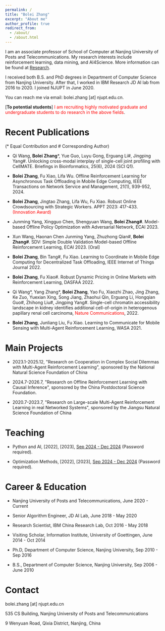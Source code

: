 ```yaml
---
permalink: /
title: "Bolei Zhang"
excerpt: "About me"
author_profile: true
redirect_from: 
  - /about/
  - /about.html
---
```


I am an associate professor of School of Computer at Nanjing University of Posts and Telecommunications. My research interests include reinforcement learning, data mining, and AI4Science. More information can be found at [Research](https://bolei-zhang.github.io/research/).

I received both B.S. and PhD degrees in Department of Computer Science from Nanjing University. After that, I worked in IBM Research JD AI lab from 2016 to 2020. I joined NJUPT in June 2020.

You can reach me via email: bolei.zhang [at] njupt.edu.cn.

[**To potential students**] <font color=red>I am recruiting highly motivated graduate and undergraduate students to do research in the above fields</font>.

Recent Publications
=======
<font size=small>(* Equal Contribution and # Corresponding Author)</font>

* Qi Wang, **Bolei Zhang**\*, Yue Guo, Luyu Gong, Erguang Li#, Jingping Yang#. Unlocking cross-modal interplay of single-cell joint profiling with CellMATE. Briefings in Bioinformatics, 25(6), 2024 (SCI Q1).

* **Bolei Zhang**, Fu Xiao, Lifa Wu. Offline Reinforcement Learning for Asynchronous Task Offloading in Mobile Edge Computing, IEEE Transactions on Network Service and Management, 21(1), 939-952, 2024.

* **Bolei Zhang**, Jingtao Zhang, Lifa Wu, Fu Xiao. Robust Online Crowdsourcing with Strategic Workers. APPT 2023: 417-433. <font color=red>(Innovation Award)</font>

* Junming Yang, Xingguo Chen, Shengyuan Wang, **Bolei Zhang#**. Model-based Offline Policy Optimization with Adversarial Network, ECAI  2023.

* Xun Wang, Haonan Chen Junming Yang, Zhuzhong Qian#, **Bolei Zhang#**. SDV: Simple Double Validation Model-based Offline Reinforcement Learning, ECAI 2023. [Oral]

* **Bolei Zhang**, Bin Tang#, Fu Xiao. Learning to Coordinate in Mobile Edge Computing for Decentralized Task Offloading, IEEE Internet of Things Journal 2022.

* **Bolei Zhang**, Fu Xiao#. Robust Dynamic Pricing in Online Markets with Reinforcement Learning, DASFAA 2022.

* Qi Wang\*, Yang Zhang\*, **Bolei Zhang**, Yao Fu, Xiaozhi Zhao, Jing Zhang, Ke Zuo, Yuexian Xing,
Song Jiang, Zhaohui Qin, Erguang Li, Hongqian Guo#, Zhihong Liu#, Jingping Yang#. Single-cell chromatin accessibility landscape in kidney identifies additional cell-of-origin in heterogenous papillary renal cell carcinoma, <font color=red>Nature Communications</font>, 2022.

* **Bolei Zhang**, Junliang Liu, Fu Xiao. Learning to Communicate for Mobile Sensing with Multi-Agent Reinforcement Learning, WASA 2021.


Main Projects
===
- 2023.1-2025.12, "Research on Cooperation in Complex Social Dilemmas with Multi-Agent Reinforcement Learning", sponsored by the National Natural Science Foundation of China

- 2024.7-2026.7, "Research on Offline Reinforcement Learning with Causal Inference", sponsored by the China Postdoctoral Science Foundation.

- 2020.7-2023.7, "Research on Large-scale Multi-Agent Reinforcement Learning in real Networked Systems", sponsored by the Jiangsu Natural Science Foundation of China


Teaching
========
<!--Advanced Programming Language, [Sep 2021 - Dec 2021](https://http://10.164.32.11:8000/course/index.html) (Only in campus)-->
* Python and AI, [2022], [2023], [Sep 2024 - Dec 2024](https://bolei-zhang.github.io/course/python-ai.html) (Password required). 

* Optimization Methods, [2022], [2023], [Sep 2024 - Dec 2024](https://bolei-zhang.github.io/course/opt.html) (Password required).



Career & Education
========
- Nanjing University of Posts and Telecommunications, June 2020 - Current

- Senior Algorithm Engineer, JD AI Lab, June 2018 - May 2020

- Research Scientist, IBM China Research Lab, Oct 2016 - May 2018

- Visiting Scholar, Information Institute, University of Goettingen, June 2014 - Oct 2014

- Ph.D, Department of Computer Science, Nanjing University, Sep 2010 - Sep 2016

- B.S., Department of Computer Science, Nanjing University, Sep 2006 - June 2010


Contact
=======
bolei.zhang [at] njupt.edu.cn

535 CS Building, Nanjing University of Posts and Telecommunications

9 Wenyuan Road, Qixia District, Nanjing, China
